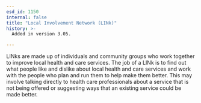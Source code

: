```yaml
---
esd_id: 1150
internal: false
title: "Local Involvement Network (LINk)"
history: >-
  Added in version 3.05.

---
```


LINks are made up of individuals and community groups who work together to improve local health and care services. The job of a LINk is to find out what people like and dislike about local health and care services and work with the people who plan and run them to help make them better. This may involve talking directly to health care professionals about a service that is not being offered or suggesting ways that an existing service could be made better.


